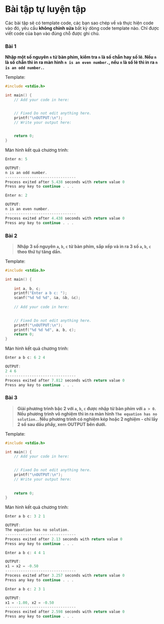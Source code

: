 # Bài tập tự luyện tập

Các bài tập sẽ có template code, các bạn sao chép về và thực hiện code vào đó, yêu cầu **không chỉnh sửa** bất kỳ dòng code template nào. Chỉ được viết code của bạn vào đúng chỗ được ghi chú.


### Bài 1

**Nhập một số nguyên `n` từ bàn phím, kiểm tra `n` là số chẵn hay số lẻ. Nếu `n` là số chẵn thì in ra màn hình `n is an even number.`, nếu `n` là số lẻ thì in ra `n is an odd number.`.**

Template:
```c
#include <stdio.h>

int main() {
    // Add your code in here:


    // Fixed Do not edit anything here.
    printf("\nOUTPUT:\n");
    // Write your output here:

	
    return 0;
}
```

Màn hình kết quả chương trình:
```c
Enter n: 5

OUTPUT:
n is an odd number.
--------------------------------
Process exited after 5.438 seconds with return value 0
Press any key to continue . . .
```

```c
Enter n: 2

OUTPUT:
n is an even number.
--------------------------------
Process exited after 4.438 seconds with return value 0
Press any key to continue . . .
```


### Bài 2

> **Nhập 3 số nguyên `a`, `b`, `c` từ bàn phím, sắp xếp và in ra 3 số `a`, `b`, `c` theo thứ tự tăng dần.**

Template:
```c
#include <stdio.h>

int main() {
    
    int a, b, c;
    printf("Enter a b c: ");
    scanf("%d %d %d", &a, &b, &c);
    
    // Add your code in here:
    

    // Fixed Do not edit anything here.
    printf("\nOUTPUT:\n");
    printf("%d %d %d", a, b, c);
    return 0;
}
```

Màn hình kết quả chương trình:
```c
Enter a b c: 6 2 4

OUTPUT:
2 4 6
--------------------------------
Process exited after 7.812 seconds with return value 0
Press any key to continue . . .
```


### Bài 3

> **Giải phương trình bậc 2 với `a`, `b`, `c` được nhập từ bàn phím với `a > 0`. Nếu phương trình vô nghiệm thì in ra màn hình `The equation has no solution.`. Nếu phương trình có nghiệm kép hoặc 2 nghiệm - chỉ lấy 2 số sau dấu phẩy, xem OUTPUT bên dưới.**

Template:
```c
#include <stdio.h>

int main() {
    // Add your code in here:
    

    // Fixed Do not edit anything here.
    printf("\nOUTPUT:\n");
    // Write your output here:
    
    
    return 0;
}
```

Màn hình kết quả chương trình:
```c
Enter a b c: 3 2 1

OUTPUT:
The equation has no solution.
--------------------------------
Process exited after 2.13 seconds with return value 0
Press any key to continue . . .
```

```c
Enter a b c: 4 4 1

OUTPUT:
x1 = x2 = -0.50
--------------------------------
Process exited after 3.257 seconds with return value 0
Press any key to continue . . .
```

```c
Enter a b c: 2 3 1

OUTPUT:
x1 = -1.00, x2 = -0.50
--------------------------------
Process exited after 2.598 seconds with return value 0
Press any key to continue . . .

```

<br />
